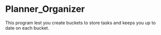 # Planner_Organizer
This program lest you create buckets to store tasks and keeps you up to date on each bucket.
